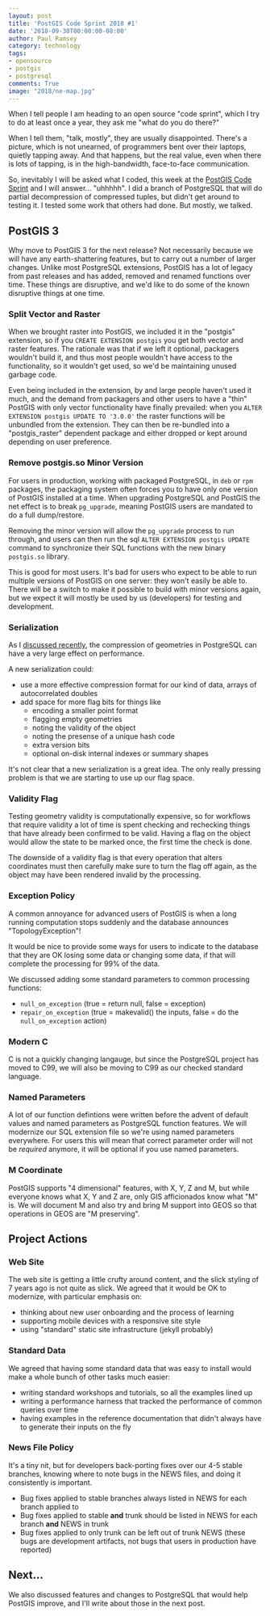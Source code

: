 ```yaml
---
layout: post
title: 'PostGIS Code Sprint 2018 #1'
date: '2018-09-30T00:00:00-08:00'
author: Paul Ramsey
category: technology
tags:
- opensource
- postgis
- postgresql
comments: True
image: "2018/ne-map.jpg"
---
```


When I tell people I am heading to an open source "code sprint", which I try to do at least once a year, they ask me "what do you do there?" 

When I tell them, "talk, mostly", they are usually disappointed. There's a picture, which is not unearned, of programmers bent over their laptops, quietly tapping away. And that happens, but the real value, even when there is lots of tapping, is in the high-bandwidth, face-to-face communication.

So, inevitably I will be asked what I coded, this week at the [PostGIS Code Sprint](https://wiki.osgeo.org/wiki/OSGeo_Code_Sprint_2018) and I will answer... "uhhhhh". I did a branch of PostgreSQL that will do partial decompression of compressed tuples, but didn't get around to testing it. I tested some work that others had done. But mostly, we talked.

## PostGIS 3

Why move to PostGIS 3 for the next release? Not necessarily because we will have any earth-shattering features, but to carry out a number of larger changes. Unlike most PostgreSQL extensions, PostGIS has a lot of legacy from past releases and has added, removed and renamed functions over time. These things are disruptive, and we'd like to do some of the known disruptive things at one time.

### Split Vector and Raster

When we brought raster into PostGIS, we included it in the "postgis" extension, so if you `CREATE EXTENSION postgis` you get both vector and raster features. The rationale was that if we left it optional, packagers wouldn't build it, and thus most people wouldn't have access to the functionality, so it wouldn't get used, so we'd be maintaining unused garbage code.

Even being included in the extension, by and large people haven't used it much, and the demand from packagers and other users to have a "thin" PostGIS with only vector functionality have finally prevailed: when you `ALTER EXTENSION postgis UPDATE TO '3.0.0'` the raster functions will be unbundled from the extension. They can then be re-bundled into a "postgis_raster" dependent package and either dropped or kept around depending on user preference.

### Remove postgis.so Minor Version

For users in production, working with packaged PostgreSQL, in `deb` or `rpm` packages, the packaging system often forces you to have only one version of PostGIS installed at a time. When upgrading PostgreSQL and PostGIS the net effect is to break `pg_upgrade`, meaning PostGIS users are mandated to do a full dump/restore.

Removing the minor version will allow the `pg_upgrade` process to run through, and users can then run the sql `ALTER EXTENSION postgis UPDATE` command to synchronize their SQL functions with the new binary `postgis.so` library.

This is good for most users. It's bad for users who expect to be able to run multiple versions of PostGIS on one server: they won't easily be able to. There will be a switch to make it possible to build with minor versions again, but we expect it will mostly be used by us (developers) for testing and development.

### Serialization

As I [discussed recently](/2018/09/postgis-external-storage.html), the compression of geometries in PostgreSQL can have a very large effect on performance. 

A new serialization could:

* use a more effective compression format for our kind of data, arrays of autocorrelated doubles
* add space for more flag bits for things like
  * encoding a smaller point format
  * flagging empty geometries
  * noting the validity of the object
  * noting the presense of a unique hash code
  * extra version bits
  * optional on-disk internal indexes or summary shapes

It's not clear that a new serialization is a great idea. The only really pressing problem is that we are starting to use up our flag space. 

### Validity Flag

Testing geometry validity is computationally expensive, so for workflows that require validity a lot of time is spent checking and rechecking things that have already been confirmed to be valid. Having a flag on the object would allow the state to be marked once, the first time the check is done.

The downside of a validity flag is that every operation that alters coordinates must then carefully make sure to turn the flag off again, as the object may have been rendered invalid by the processing.

### Exception Policy

A common annoyance for advanced users of PostGIS is when a long running computation stops suddenly and the database announces "TopologyException"!

It would be nice to provide some ways for users to indicate to the database that they are OK losing some data or changing some data, if that will complete the processing for 99% of the data.

We discussed adding some standard parameters to common processing functions:

* `null_on_exception` (true = return null, false = exception)
* `repair_on_exception` (true = makevalid() the inputs, false = do the `null_on_exception` action)

### Modern C

C is not a quickly changing langauge, but since the PostgreSQL project has moved to C99, we will also be moving to C99 as our checked standard language.

### Named Parameters

A lot of our function defintions were written before the advent of default values and named parameters as PostgreSQL function features. We will modernize our SQL extension file so we're using named parameters everywhere. For users this will mean that correct parameter order will not be *required* anymore, it will be optional if you use named parameters.

### M Coordinate

PostGIS supports "4 dimensional" features, with X, Y, Z and M, but while everyone knows what X, Y and Z are, only GIS afficionados know what "M" is. We will document M and also try and bring M support into GEOS so that operations in GEOS are "M preserving".

## Project Actions

### Web Site

The web site is getting a little crufty around content, and the slick styling of 7 years ago is not quite as slick. We agreed that it would be OK to modernize, with particular emphasis on:

* thinking about new user onboarding and the process of learning
* supporting mobile devices with a responsive site style
* using "standard" static site infrastructure (jekyll probably)

### Standard Data

We agreed that having some standard data that was easy to install would make a whole bunch of other tasks much easier:

* writing standard workshops and tutorials, so all the examples lined up
* writing a performance harness that tracked the performance of common queries over time
* having examples in the reference documentation that didn't always have to generate their inputs on the fly

### News File Policy

It's a tiny nit, but for developers back-porting fixes over our 4-5 stable branches, knowing where to note bugs in the NEWS files, and doing it consistently is important. 

* Bug fixes applied to stable branches always listed in NEWS for each branch applied to
* Bug fixes applied to stable **and** trunk should be listed in NEWS for each branch **and** NEWS in trunk
* Bug fixes applied to only trunk can be left out of trunk NEWS (these bugs are development artifacts, not bugs that users in production have reported)

## Next...

We also discussed features and changes to PostgreSQL that would help PostGIS improve, and I'll write about those in the next post.


